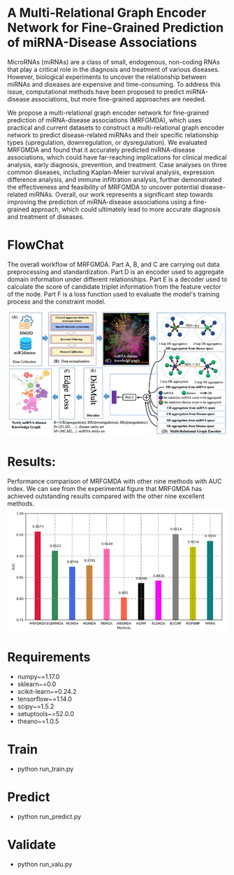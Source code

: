 # A Multi-Relational Graph Encoder Network for Fine-Grained Prediction of miRNA-Disease Associations
MicroRNAs (miRNAs) are a class of small, endogenous, non-coding RNAs that play a critical role in the diagnosis and treatment of various diseases. However, biological experiments to uncover the relationship between miRNAs and diseases are expensive and time-consuming. To address this issue, computational methods have been proposed to predict miRNA-disease associations, but more fine-grained approaches are needed.

We propose a multi-relational graph encoder network for fine-grained prediction of miRNA-disease associations (MRFGMDA), which uses practical and current datasets to construct a multi-relational graph encoder network to predict disease-related miRNAs and their specific relationship types (upregulation, downregulation, or dysregulation).
We evaluated MRFGMDA and found that it accurately predicted miRNA-disease associations, which could have far-reaching implications for clinical medical analysis, early diagnosis, prevention, and treatment. Case analyses on three common diseases, including Kaplan-Meier survival analysis, expression difference analysis, and immune infiltration analysis, further demonstrated the effectiveness and feasibility of MRFGMDA to uncover potential disease-related miRNAs.
Overall, our work represents a significant step towards improving the prediction of miRNA-disease associations using a fine-grained approach, which could ultimately lead to more accurate diagnosis and treatment of diseases.
# FlowChat
The overall workflow of MRFGMDA. Part A, B, and C are carrying out data preprocessing and standardization. Part D is an encoder used to aggregate domain information under different relationships. Part E is a decoder used to calculate the score of candidate triplet information from the feature vector of the node. Part F is a loss function used to evaluate the model's training process and the constraint model.

![FlowChat.png](FlowChat.png)

# Results:
Performance comparison of MRFGMDA with other nine methods with AUC index. We can see from the experimental figure that MRFGMDA has achieved outstanding results compared with the other nine excellent methods.
![Results.png](Results.png)

# Requirements
* numpy~=1.17.0
* sklearn~=0.0
* scikit-learn~=0.24.2
* tensorflow~=1.14.0
* scipy~=1.5.2
* setuptools~=52.0.0
* theano~=1.0.5

# Train
* python run_train.py

# Predict
* python run_predict.py

# Validate
* python run_valu.py